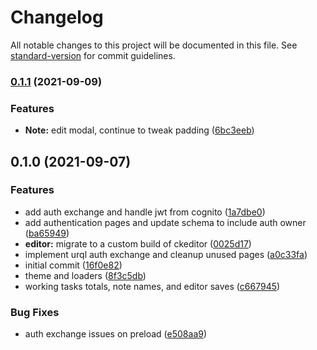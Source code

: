 # Changelog

All notable changes to this project will be documented in this file. See [standard-version](https://github.com/conventional-changelog/standard-version) for commit guidelines.

### [0.1.1](https://github.com/deldreth/markdown-editor-vue/compare/v0.1.0...v0.1.1) (2021-09-09)


### Features

* **Note:** edit modal, continue to tweak padding ([6bc3eeb](https://github.com/deldreth/markdown-editor-vue/commit/6bc3eeb98f6b02bcae5387b8eb6b31c9a5f9abff))

## 0.1.0 (2021-09-07)


### Features

* add auth exchange and handle jwt from cognito ([1a7dbe0](https://github.com/deldreth/markdown-editor-vue/commit/1a7dbe0cbe13e62f78ea2edceabd083b1ddabc05))
* add authentication pages and update schema to include auth owner ([ba65949](https://github.com/deldreth/markdown-editor-vue/commit/ba659496eead0927baff84720cf22d3c16ea1c7e))
* **editor:** migrate to a custom build of ckeditor ([0025d17](https://github.com/deldreth/markdown-editor-vue/commit/0025d178c89045700aefcb116559c591bf5b6d69))
* implement urql auth exchange and cleanup unused pages ([a0c33fa](https://github.com/deldreth/markdown-editor-vue/commit/a0c33fa4a32430f29b6ec3a4a7d3a94ca42b80ff))
* initial commit ([16f0e82](https://github.com/deldreth/markdown-editor-vue/commit/16f0e826cda9d4e8e633cdc2b14ed04e98d6e4a2))
* theme and loaders ([8f3c5db](https://github.com/deldreth/markdown-editor-vue/commit/8f3c5db0d8fc2d7df262c32cd34983b82517bb8c))
* working tasks totals, note names, and editor saves ([c667945](https://github.com/deldreth/markdown-editor-vue/commit/c667945faf1acce2b02f4f11bd97668c9b154b98))


### Bug Fixes

* auth exchange issues on preload ([e508aa9](https://github.com/deldreth/markdown-editor-vue/commit/e508aa969a01c7581273eba330a6fae77d3a4642))
